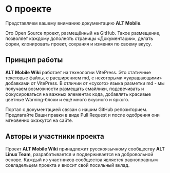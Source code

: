 # О проекте

Представляем вашему вниманию документацию **ALT Mobile**.

Это Open Source проект, размещённый на GitHub. Такое размещение, позволяет каждому дополнять страницы «Документации», делать форки, клонировать проект, сохраняя и изменяя по своему вкусу.

## Принцип работы

**ALT Mobile Wiki** работает на технологии VitePress. Это статичные текстовые файлы, c расширением md, с некоторыми «украшающими» добавками от VitePress. В отличии от «сухого» языка разметки md - мы получаем возможности размещать смайлики, подсвечивать и фокусироваться на важных элементах кода, добавлять красивые цветные Warning-блоки и ещё много вкусного и яркого.

Портал с документацией связан с нашим GitHub репозиторием. Предлагайте Ваши правки в виде Pull Request и после одобрения они мгновенно окажутся на сайте.

## Авторы и участники проекта

Проект **ALT Mobile Wiki** принадлежит русскоязычному сообществу **ALT Linux Team**, разрабатывается и поддерживается на добровольной основе. Каждый из участников сообщества является равноправным совладельцем проекта и вносит свой посильный вклад.
